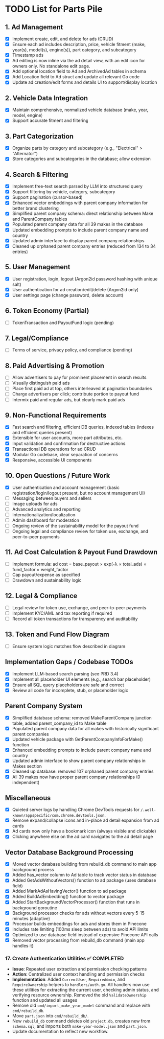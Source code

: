 # TODO List for Parts Pile

## 1. Ad Management
- [x] Implement create, edit, and delete for ads (CRUD)
- [x] Ensure each ad includes description, price, vehicle fitment (make, year(s), model(s), engine(s)), part category, and subcategory
- [x] Timestamp ads
- [x] Ad editing is now inline via the ad detail view, with an edit icon for owners only. No standalone edit page.
- [x] Add optional location field to Ad and ArchivedAd tables in schema
- [x] Add Location field to Ad struct and update all relevant Go code
- [x] Update ad creation/edit forms and details UI to support/display location

## 2. Vehicle Data Integration
- [x] Maintain comprehensive, normalized vehicle database (make, year, model, engine)
- [x] Support accurate fitment and filtering

## 3. Part Categorization
- [x] Organize parts by category and subcategory (e.g., "Electrical" > "Alternator")
- [x] Store categories and subcategories in the database; allow extension

## 4. Search & Filtering
- [x] Implement free-text search parsed by LLM into structured query
- [x] Support filtering by vehicle, category, subcategory
- [x] Support pagination (cursor-based)
- [x] Enhanced vector embeddings with parent company information for better brand clustering
- [x] Simplified parent company schema: direct relationship between Make and ParentCompany tables
- [x] Populated parent company data for all 39 makes in the database
- [x] Updated embedding prompts to include parent company name and country
- [x] Updated admin interface to display parent company relationships
- [x] Cleaned up orphaned parent company entries (reduced from 134 to 34 entries)

## 5. User Management
- [x] User registration, login, logout (Argon2id password hashing with unique salt)
- [x] User authentication for ad creation/edit/delete (Argon2id only)
- [x] User settings page (change password, delete account)

## 6. Token Economy (Partial)
- [ ] TokenTransaction and PayoutFund logic (pending)

## 7. Legal/Compliance
- [ ] Terms of service, privacy policy, and compliance (pending)

## 8. Paid Advertising & Promotion
- [ ] Allow advertisers to pay for prominent placement in search results
- [ ] Visually distinguish paid ads
- [ ] Place first paid ad at top, others interleaved at pagination boundaries
- [ ] Charge advertisers per click; contribute portion to payout fund
- [ ] Intermix paid and regular ads, but clearly mark paid ads

## 9. Non-Functional Requirements
- [x] Fast search and filtering, efficient DB queries, indexed tables (indexes and efficient queries present)
- [x] Extensible for user accounts, more part attributes, etc.
- [x] Input validation and confirmation for destructive actions
- [x] Transactional DB operations for ad CRUD
- [x] Modular Go codebase, clear separation of concerns
- [x] Responsive, accessible UI components

## 10. Open Questions / Future Work
- [x] User authentication and account management (basic registration/login/logout present, but no account management UI)
- [ ] Messaging between buyers and sellers
- [ ] Image uploads for ads
- [ ] Advanced analytics and reporting
- [ ] Internationalization/localization
- [ ] Admin dashboard for moderation
- [ ] Ongoing review of the sustainability model for the payout fund
- [ ] Ongoing legal and compliance review for token use, exchange, and peer-to-peer payments

## 11. Ad Cost Calculation & Payout Fund Drawdown
- [ ] Implement formula: ad cost = base_payout × exp(-λ × total_ads) × fund_factor × weight_factor
- [ ] Cap payout/expense as specified
- [ ] Drawdown and sustainability logic

## 12. Legal & Compliance
- [ ] Legal review for token use, exchange, and peer-to-peer payments
- [ ] Implement KYC/AML and tax reporting if required
- [ ] Record all token transactions for transparency and auditability

## 13. Token and Fund Flow Diagram
- [ ] Ensure system logic matches flow described in diagram

## Implementation Gaps / Codebase TODOs
- [x] Implement LLM-based search parsing (see PRD 3.4)
- [x] Implement all placeholder UI elements (e.g., search bar placeholder)
- [x] Ensure all SQL query placeholders are safe and correct
- [x] Review all code for incomplete, stub, or placeholder logic

## Parent Company System
- [x] Simplified database schema: removed MakeParentCompany junction table, added parent_company_id to Make table
- [x] Populated parent company data for all makes with historically significant parent companies
- [x] Updated vehicle package with GetParentCompanyInfoForMake() function
- [x] Enhanced embedding prompts to include parent company name and country
- [x] Updated admin interface to show parent company relationships in Makes section
- [x] Cleaned up database: removed 107 orphaned parent company entries
- [x] All 39 makes now have proper parent company relationships (0 independent)

## Miscellaneous
- [x] Quieted server logs by handling Chrome DevTools requests for `/.well-known/appspecific/com.chrome.devtools.json`.
- [x] Remove expand/collapse icons and in-place ad detail expansion from ad cards
- [x] Ad cards now only have a bookmark icon (always visible and clickable)
- [x] Clicking anywhere else on the ad card navigates to the ad detail page

## Vector Database Background Processing
- [x] Moved vector database building from rebuild_db command to main app background process
- [x] Added has_vector column to Ad table to track vector status in database
- [x] Added GetAdsWithoutVectors() function to ad package (uses database field)
- [x] Added MarkAdAsHavingVector() function to ad package
- [x] Added BuildAdEmbedding() function to vector package
- [x] Added StartBackgroundVectorProcessor() function that runs in background goroutine
- [x] Background processor checks for ads without vectors every 5-15 minutes (adaptive)
- [x] Processor builds embeddings for ads and stores them in Pinecone
- [x] Includes rate limiting (100ms sleep between ads) to avoid API limits
- [x] Optimized to use database field instead of expensive Pinecone API calls
- [x] Removed vector processing from rebuild_db command (main app handles it)

### 17. Create Authentication Utilities ✅ COMPLETED
- **Issue**: Repeated user extraction and permission checking patterns
- **Action**: Centralized user context handling and permission checks
- **Implementation**: Added `CurrentUser`, `RequireAdmin`, and `RequireOwnership` helpers to `handlers/auth.go`. All handlers now use these utilities for extracting the current user, checking admin status, and verifying resource ownership. Removed the old `ValidateOwnership` function and updated all usages 
- Remove old `cmd/import_make_year_model` command and replace with `cmd/rebuild_db`.
- Move `part.json` into `cmd/rebuild_db/`.
- New `rebuild_db` command deletes old `project.db`, creates new from `schema.sql`, and imports both `make-year-model.json` and `part.json`.
- Update documentation to reflect new workflow. 